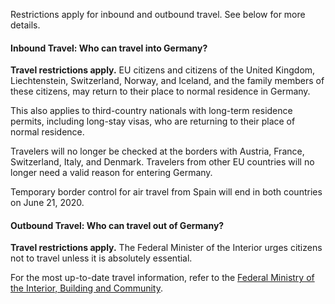 Restrictions apply for inbound and outbound travel. See below for more details.

#### Inbound Travel: Who can travel into Germany?

**Travel restrictions apply.** EU citizens and citizens of the United Kingdom, Liechtenstein, Switzerland, Norway, and Iceland, and the family members of these citizens, may return to their place to normal residence in Germany.

This also applies to third-country nationals with long-term residence permits, including long-stay visas, who are returning to their place of normal residence.

Travelers will no longer be checked at the borders with Austria, France, Switzerland, Italy, and Denmark. Travelers from other EU countries will no longer need a valid reason for entering Germany.

Temporary border control for air travel from Spain will end in both countries on June 21, 2020.

#### Outbound Travel: Who can travel out of Germany?

**Travel restrictions apply.** The Federal Minister of the Interior urges citizens not to travel unless it is absolutely essential.

For the most up-to-date travel information, refer to the [Federal Ministry of the Interior, Building and Community](https://www.bmi.bund.de/SharedDocs/faqs/EN/topics/civil-protection/coronavirus/coronavirus-faqs.html;jsessionid=6E220CBEC1484CEF34F9618F8E5197FA.2_cid287#doc13797140bodyText3).
